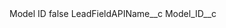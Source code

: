 <?xml version="1.0" encoding="UTF-8"?>
<CustomMetadata xmlns="http://soap.sforce.com/2006/04/metadata" xmlns:xsi="http://www.w3.org/2001/XMLSchema-instance" xmlns:xsd="http://www.w3.org/2001/XMLSchema">
    <label>Model ID</label>
    <protected>false</protected>
    <values>
        <field>LeadFieldAPIName__c</field>
        <value xsi:type="xsd:string">Model_ID__c</value>
    </values>
</CustomMetadata>
